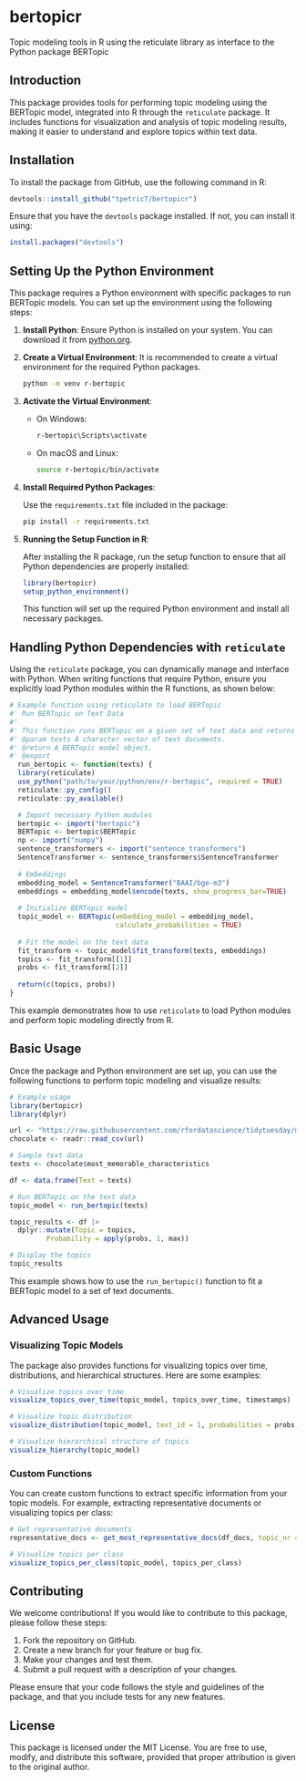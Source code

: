 # bertopicr

Topic modeling tools in R using the reticulate library as interface to the Python package BERTopic

## Introduction

This package provides tools for performing topic modeling using the BERTopic model, integrated into R through the `reticulate` package. It includes functions for visualization and analysis of topic modeling results, making it easier to understand and explore topics within text data.

## Installation

To install the package from GitHub, use the following command in R:

```r
devtools::install_github("tpetric7/bertopicr")
```

Ensure that you have the `devtools` package installed. If not, you can install it using:

```r
install.packages("devtools")
```

## Setting Up the Python Environment

This package requires a Python environment with specific packages to run BERTopic models. You can set up the environment using the following steps:

1. **Install Python**: Ensure Python is installed on your system. You can download it from [python.org](https://www.python.org/).

2. **Create a Virtual Environment**: It is recommended to create a virtual environment for the required Python packages.

    ```bash
    python -m venv r-bertopic
    ```

3. **Activate the Virtual Environment**:

    - On Windows:

        ```bash
        r-bertopic\Scripts\activate
        ```

    - On macOS and Linux:

        ```bash
        source r-bertopic/bin/activate
        ```

4. **Install Required Python Packages**:

    Use the `requirements.txt` file included in the package:

    ```bash
    pip install -r requirements.txt
    ```

5. **Running the Setup Function in R**:

    After installing the R package, run the setup function to ensure that all Python dependencies are properly installed:

    ```r
    library(bertopicr)
    setup_python_environment()
    ```

    This function will set up the required Python environment and install all necessary packages.

## Handling Python Dependencies with `reticulate`

Using the `reticulate` package, you can dynamically manage and interface with Python. When writing functions that require Python, ensure you explicitly load Python modules within the R functions, as shown below:

```r
# Example function using reticulate to load BERTopic
#' Run BERTopic on Text Data
#'
#' This function runs BERTopic on a given set of text data and returns the topic model.
#' @param texts A character vector of text documents.
#' @return A BERTopic model object.
#' @export
  run_bertopic <- function(texts) {
  library(reticulate)
  use_python("path/to/your/python/env/r-bertopic", required = TRUE)
  reticulate::py_config()
  reticulate::py_available()

  # Import necessary Python modules
  bertopic <- import("bertopic")
  BERTopic <- bertopic$BERTopic
  np <- import("numpy")
  sentence_transformers <- import("sentence_transformers")
  SentenceTransformer <- sentence_transformers$SentenceTransformer
  
  # Embeddings
  embedding_model = SentenceTransformer("BAAI/bge-m3")
  embeddings = embedding_model$encode(texts, show_progress_bar=TRUE)
  
  # Initialize BERTopic model
  topic_model <- BERTopic(embedding_model = embedding_model, 
                          calculate_probabilities = TRUE)
  
  # Fit the model on the text data
  fit_transform <- topic_model$fit_transform(texts, embeddings)
  topics <- fit_transform[[1]]
  probs <- fit_transform[[2]]
  
  return(c(topics, probs))
}
```

This example demonstrates how to use `reticulate` to load Python modules and perform topic modeling directly from R.

## Basic Usage

Once the package and Python environment are set up, you can use the following functions to perform topic modeling and visualize results:

```r
# Example usage
library(bertopicr)
library(dplyr)

url <- "https://raw.githubusercontent.com/rfordatascience/tidytuesday/master/data/2022/2022-01-18/chocolate.csv"
chocolate <- readr::read_csv(url)

# Sample text data
texts <- chocolate$most_memorable_characteristics

df <- data.frame(Text = texts)

# Run BERTopic on the text data
topic_model <- run_bertopic(texts)

topic_results <- df |> 
  dplyr::mutate(Topic = topics, 
         Probability = apply(probs, 1, max))

# Display the topics
topic_results
```

This example shows how to use the `run_bertopic()` function to fit a BERTopic model to a set of text documents.

## Advanced Usage

### Visualizing Topic Models

The package also provides functions for visualizing topics over time, distributions, and hierarchical structures. Here are some examples:

```r
# Visualize topics over time
visualize_topics_over_time(topic_model, topics_over_time, timestamps)

# Visualize topic distribution
visualize_distribution(topic_model, text_id = 1, probabilities = probs)

# Visualize hierarchical structure of topics
visualize_hierarchy(topic_model)
```

### Custom Functions

You can create custom functions to extract specific information from your topic models. For example, extracting representative documents or visualizing topics per class:

```r
# Get representative documents
representative_docs <- get_most_representative_docs(df_docs, topic_nr = 3, n_docs = 5)

# Visualize topics per class
visualize_topics_per_class(topic_model, topics_per_class)
```

## Contributing

We welcome contributions! If you would like to contribute to this package, please follow these steps:

1. Fork the repository on GitHub.
2. Create a new branch for your feature or bug fix.
3. Make your changes and test them.
4. Submit a pull request with a description of your changes.

Please ensure that your code follows the style and guidelines of the package, and that you include tests for any new features.

## License

This package is licensed under the MIT License. You are free to use, modify, and distribute this software, provided that proper attribution is given to the original author.
